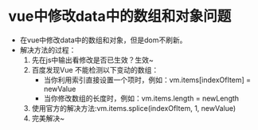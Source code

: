 # vue中修改data中的数组和对象问题
- 在vue中修改data中的数组和对象，但是dom不刷新。
- 解决方法的过程：
   1. 先在js中输出看修改是否已生效？生效~
   2. 百度发现Vue 不能检测以下变动的数组：
      - 当你利用索引直接设置一个项时，例如：vm.items[indexOfItem] = newValue
      - 当你修改数组的长度时，例如：vm.items.length = newLength
   3. 使用官方的解决方法:vm.items.splice(indexOfItem, 1, newValue)
   4. 完美解决~


